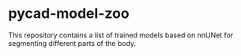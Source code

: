 # pycad-model-zoo
This repository contains a list of trained models based on nnUNet for segmenting different parts of the body.
